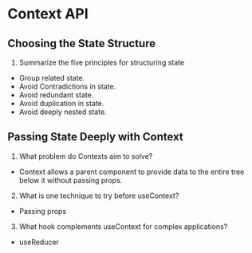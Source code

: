 # Context API

## Choosing the State Structure

1. Summarize the five principles for structuring state

* Group related state.
* Avoid Contradictions in state.
* Avoid redundant state.
* Avoid duplication in state.
* Avoid deeply nested state.

## Passing State Deeply with Context

1. What problem do Contexts aim to solve?

* Context allows a parent component to provide data to the entire tree below it without passing props.

2. What is one technique to try before useContext?

* Passing props

3. What hook complements useContext for complex applications?

* useReducer